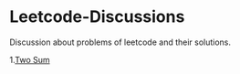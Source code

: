 # Leetcode-Discussions
Discussion about problems of leetcode and their solutions.


1.[Two Sum](https://leetcode.com/problems/two-sum/discuss/1236732/C%2B%2B-oror-O(n)-time-oror-Explained-line-by-line-with-example)

